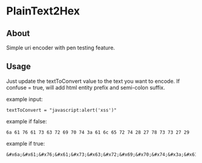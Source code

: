 # PlainText2Hex

## About <a name = "about"></a>

Simple uri encoder with pen testing feature.

## Usage <a name = "usage"></a>

Just update the textToConvert value to the text you want to encode. If confuse = true, will add html entity prefix and semi-colon suffix.




example input:
```
textToConvert = "javascript:alert('xss')"
```

example if false:
```
6a 61 76 61 73 63 72 69 70 74 3a 61 6c 65 72 74 28 27 78 73 73 27 29
```

example if true:
```
&#x6a;&#x61;&#x76;&#x61;&#x73;&#x63;&#x72;&#x69;&#x70;&#x74;&#x3a;&#x61;&#x6c;&#x65;&#x72;&#x74;&#x28;&#x27;&#x78;&#x73;&#x73;&#x27;&#x29;
```
